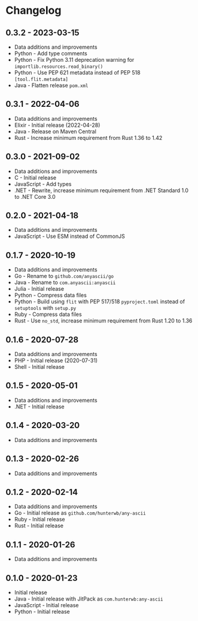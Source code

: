 # Changelog

## 0.3.2 - 2023-03-15

- Data additions and improvements
- Python - Add type comments
- Python - Fix Python 3.11 deprecation warning for `importlib.resources.read_binary()`
- Python - Use PEP 621 metadata instead of PEP 518 `[tool.flit.metadata]`
- Java - Flatten release `pom.xml`

## 0.3.1 - 2022-04-06

- Data additions and improvements
- Elixir - Initial release (2022-04-28)
- Java - Release on Maven Central
- Rust - Increase minimum requirement from Rust 1.36 to 1.42

## 0.3.0 - 2021-09-02

- Data additions and improvements
- C - Initial release
- JavaScript - Add types
- .NET - Rewrite, increase minimum requirement from .NET Standard 1.0 to .NET Core 3.0

## 0.2.0 - 2021-04-18

- Data additions and improvements
- JavaScript - Use ESM instead of CommonJS

## 0.1.7 - 2020-10-19

- Data additions and improvements
- Go - Rename to `github.com/anyascii/go`
- Java - Rename to `com.anyascii:anyascii`
- Julia - Initial release
- Python - Compress data files
- Python - Build using `flit` with PEP 517/518 `pyproject.toml` instead of `setuptools` with `setup.py`
- Ruby - Compress data files
- Rust - Use `no_std`, increase minimum requirement from Rust 1.20 to 1.36

## 0.1.6 - 2020-07-28

- Data additions and improvements
- PHP - Initial release (2020-07-31)
- Shell - Initial release

## 0.1.5 - 2020-05-01

- Data additions and improvements
- .NET - Initial release

## 0.1.4 - 2020-03-20

- Data additions and improvements

## 0.1.3 - 2020-02-26

- Data additions and improvements

## 0.1.2 - 2020-02-14

- Data additions and improvements
- Go - Initial release as `github.com/hunterwb/any-ascii`
- Ruby - Initial release
- Rust - Initial release

## 0.1.1 - 2020-01-26

- Data additions and improvements

## 0.1.0 - 2020-01-23

- Initial release
- Java - Initial release with JitPack as `com.hunterwb:any-ascii`
- JavaScript - Initial release
- Python - Initial release
